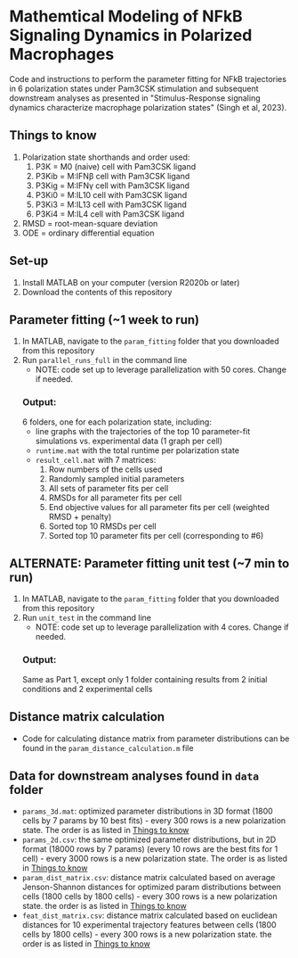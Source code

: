 # Mathemtical Modeling of NFkB Signaling Dynamics in Polarized Macrophages
Code and instructions to perform the parameter fitting for NFkB trajectories in 6 polarization states under Pam3CSK stimulation and subsequent downstream analyses as presented in "Stimulus-Response signaling dynamics characterize macrophage polarization states" (Singh et al, 2023).
## Things to know
1. Polarization state shorthands and order used:
     1. P3K = M0 (naive) cell with Pam3CSK ligand
     2. P3Kib = M:IFNβ cell with Pam3CSK ligand
     3. P3Kig = M:IFNγ cell with Pam3CSK ligand
     4. P3Ki0 = M:IL10 cell with Pam3CSK ligand
     5. P3Ki3 = M:IL13 cell with Pam3CSK ligand
     6. P3Ki4 = M:IL4 cell with Pam3CSK ligand
2. RMSD = root-mean-square deviation
3. ODE = ordinary differential equation
## Set-up
1. Install MATLAB on your computer (version R2020b or later)
2. Download the contents of this repository

## Parameter fitting (~1 week to run)
1. In MATLAB, navigate to the `param_fitting` folder that you downloaded from this repository
2. Run `parallel_runs_full` in the command line
     - NOTE: code set up to leverage parallelization with 50 cores. Change if needed.
   ### Output:
   6 folders, one for each polarization state, including:
      - line graphs with the trajectories of the top 10 parameter-fit simulations vs. experimental data (1 graph per cell)
      - `runtime.mat` with the total runtime per polarization state
      - `result_cell.mat` with 7 matrices:
        1. Row numbers of the cells used
        2. Randomly sampled initial parameters
        3. All sets of parameter fits per cell
        4. RMSDs for all parameter fits per cell
        5. End objective values for all parameter fits per cell (weighted RMSD + penalty)
        6. Sorted top 10 RMSDs per cell
        7. Sorted top 10 parameter fits per cell (corresponding to #6)
## ALTERNATE: Parameter fitting unit test (~7 min to run)
1. In MATLAB, navigate to the `param_fitting` folder that you downloaded from this repository
2. Run `unit_test` in the command line
     - NOTE: code set up to leverage parallelization with 4 cores. Change if needed.
   ### Output:
   Same as Part 1, except only 1 folder containing results from 2 initial conditions and 2 experimental cells

## Distance matrix calculation
- Code for calculating distance matrix from parameter distributions can be found in the `param_distance_calculation.m` file

## Data for downstream analyses found in `data` folder
- `params_3d.mat`: optimized parameter distributions in 3D format (1800 cells by 7 params by 10 best fits)
       - every 300 rows is a new polarization state. The order is as listed in [Things to know](#Things-to-know)
- `params_2d.csv`: the same optimized parameter distributions, but in 2D format (18000 rows by 7 params) (every 10 rows are the best fits for 1 cell)
       - every 3000 rows is a new polarization state. The order is as listed in [Things to know](#Things-to-know)
- `param_dist_matrix.csv`: distance matrix calculated based on average Jenson-Shannon distances for optimized param distributions between cells (1800 cells by 1800 cells)
       - every 300 rows is a new polarization state. the order is as listed in [Things to know](#Things-to-know)
- `feat_dist_matrix.csv`: distance matrix calculated based on euclidean distances for 10 experimental trajectory features between cells  (1800 cells by 1800 cells)
       - every 300 rows is a new polarization state. the order is as listed in [Things to know](#Things-to-know)

